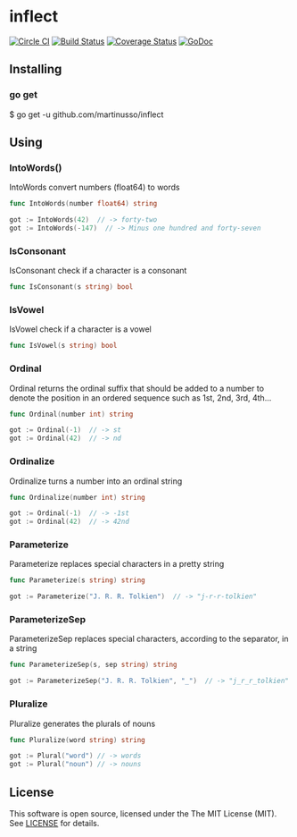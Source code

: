 # inflect

[![Circle CI](https://circleci.com/gh/martinusso/inflect.svg?style=shield&circle-token=:circle-token)](https://circleci.com/gh/martinusso/inflect)
[![Build Status](https://travis-ci.org/martinusso/inflect.svg?branch=master)](https://travis-ci.org/martinusso/inflect)
[![Coverage Status](https://coveralls.io/repos/github/martinusso/inflect/badge.svg?branch=master)](https://coveralls.io/github/martinusso/inflect?branch=master)
[![GoDoc](https://godoc.org/github.com/martinusso/inflect?status.svg)](https://godoc.org/github.com/martinusso/inflect)

## Installing

### go get

$ go get -u github.com/martinusso/inflect

## Using

### IntoWords()

IntoWords convert numbers (float64) to words

```go 
func IntoWords(number float64) string 
```

```go
got := IntoWords(42)  // -> forty-two
got := IntoWords(-147)  // -> Minus one hundred and forty-seven
```

### IsConsonant

IsConsonant check if a character is a consonant

```go 
func IsConsonant(s string) bool
```

### IsVowel

IsVowel check if a character is a vowel

```go 
func IsVowel(s string) bool
```

### Ordinal

Ordinal returns the ordinal suffix that should be added to a number to denote the position in an ordered sequence such as 1st, 2nd, 3rd, 4th...

```go 
func Ordinal(number int) string
```

```go
got := Ordinal(-1)  // -> st
got := Ordinal(42)  // -> nd
```

### Ordinalize

Ordinalize turns a number into an ordinal string

```go 
func Ordinalize(number int) string
```

```go
got := Ordinal(-1)  // -> -1st
got := Ordinal(42)  // -> 42nd
```

### Parameterize

Parameterize replaces special characters in a pretty string

```go 
func Parameterize(s string) string
```

```go
got := Parameterize("J. R. R. Tolkien")  // -> "j-r-r-tolkien"
```

### ParameterizeSep

ParameterizeSep replaces special characters, according to the separator, in a string

```go 
func ParameterizeSep(s, sep string) string
```

```go
got := ParameterizeSep("J. R. R. Tolkien", "_")  // -> "j_r_r_tolkien"
```


### Pluralize

Pluralize generates the plurals of nouns

```go 
func Pluralize(word string) string
```

```go
got := Plural("word") // -> words
got := Plural("noun") // -> nouns
```

## License

This software is open source, licensed under the The MIT License (MIT). See [LICENSE](https://github.com/martinusso/inflect/blob/master/LICENSE) for details.
